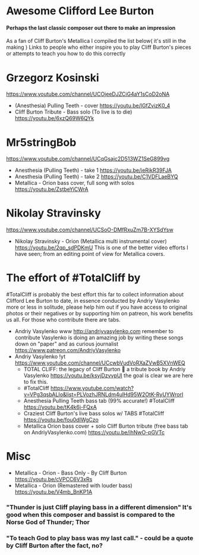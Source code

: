 # Awesome Clifford Lee Burton
#### Perhaps the last classic composer out there to make an impression
As a fan of Cliff Burton's Metallica I compiled the list below( it's still in the making )
Links to people who either inspire you to play Cliff Burton's pieces or attempts to teach you how to do this correctly

# Grzegorz Kosinski
https://www.youtube.com/channel/UCOjeeDJZCiG4aY1sCoD2oNA
- (Anesthesia) Pulling Teeth - cover https://youtu.be/lGfZvizK0_4
- Cliff Burton Tribute - Bass solo (To live is to die) https://youtu.be/6xzQ69W6QYk

# Mr5stringBob
https://www.youtube.com/channel/UCqGsajc2D513WZ1SeG899vg
- Anesthesia (Pulling Teeth) - take 1 https://youtu.be/ieRikR39FJA
- Anesthesia (Pulling Teeth) - take 2 https://youtu.be/C1VDFLaeBYQ
- Metallica - Orion bass cover, full song with solos https://youtu.be/ZstbeYiCWrA

# Nikolay Stravinsky
https://www.youtube.com/channel/UCSoO-DMfRxuZm7B-XYSdYsw
- Nikolay Stravinsky - Orion (Metallica multi instrumental cover) https://youtu.be/2qp_sdPDKmU This is one of the better video efforts I have seen; from an editing point of view for Metallica covers.

# The effort of #TotalCliff by
#TotalCliff is probably the best effort this far to collect information about Clifford Lee Burton to date, in essence conducted by Andriy Vasylenko more or less in solitude, please help him out if you have access to original photos or their negatives or by supporting him on patreon, his work benefits us all. For those who contribute there are tabs.
- Andriy Vasylenko www http://andriyvasylenko.com remember to contribute Vasylenko is doing an amazing job by writing these songs down on "paper" and as curious journalist https://www.patreon.com/AndriyVasylenko
- Andriy Vasylenko !yt https://www.youtube.com/channel/UCcwbVudVoRXaZVwB5XVnWEQ
  - TOTAL CLIFF: the legacy of Cliff Burton 👊 a tribute book by Andriy Vasylenko https://youtu.be/ksyjDzvvpUI the goal is clear we are here to fix this.
  - #TotalCliff https://www.youtube.com/watch?v=VPg3qsbALIo&list=PLVozhJRNLdm4ulHd95W2OtK-RyUYWrorI
  - Anesthesia Pulling Teeth bass tab (99% accurate!) #TotalCliff https://youtu.be/tK4k6j-FQxA
  - Craziest Cliff Burton's live bass solos w/ TABS #TotalCliff https://youtu.be/fou0dIWgCzo
  - Metallica Orion bass cover + solo Cliff Burton tribute (free bass tab on AndriyVasylenko.com) https://youtu.be/ihNwO-pGVTc

# Misc
- Metallica - Orion - Bass Only - By Cliff Burton https://youtu.be/cVPCC6V3xRs
- Metallica - Orion (Remastered with louder bass) https://youtu.be/V4mb_BnKP1A

### "Thunder is just Cliff playing bass in a different dimension" It's good when this composer and bassist is compared to the Norse God of Thunder; Thor
### "To teach God to play bass was my last call." - could be a quote by Cliff Burton after the fact, no?
